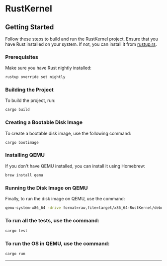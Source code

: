 

# RustKernel


## Getting Started

Follow these steps to build and run the RustKernel project. Ensure that you have Rust installed on your system. If not, you can install it from [rustup.rs](https://rustup.rs/).

### Prerequisites

Make sure you have Rust nightly installed:

```bash
rustup override set nightly
```

### Building the Project

To build the project, run:

```bash
cargo build
```

### Creating a Bootable Disk Image

To create a bootable disk image, use the following command:

```bash
cargo bootimage
```

### Installing QEMU

If you don't have QEMU installed, you can install it using Homebrew:

```bash
brew install qemu
```

### Running the Disk Image on QEMU

Finally, to run the disk image on QEMU, use the command:

```bash
qemu-system-x86_64 -drive format=raw,file=target/x86_64-RustKernel/debug/bootimage-RustKernel.bin
```

### To run all the tests, use the command:

```bash
cargo test
```

### To run the OS in QEMU, use the command:

```bash
cargo run
```

---
